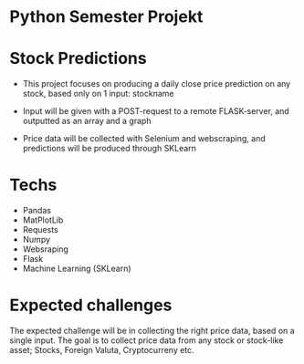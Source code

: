 # Python Semester Projekt

# Stock Predictions
- This project focuses on producing a daily close price prediction on any stock, based only on 1 input: stockname

- Input will be given with a POST-request to a remote FLASK-server, and outputted as an array and a graph

- Price data will be collected with Selenium and webscraping, and predictions will be produced through SKLearn

# Techs
- Pandas
- MatPlotLib
- Requests
- Numpy
- Websraping
- Flask
- Machine Learning (SKLearn)

# Expected challenges
The expected challenge will be in collecting the right price data, based on a single input. The goal is to collect price data from any stock or stock-like asset; Stocks, Foreign Valuta, Cryptocurreny etc.
